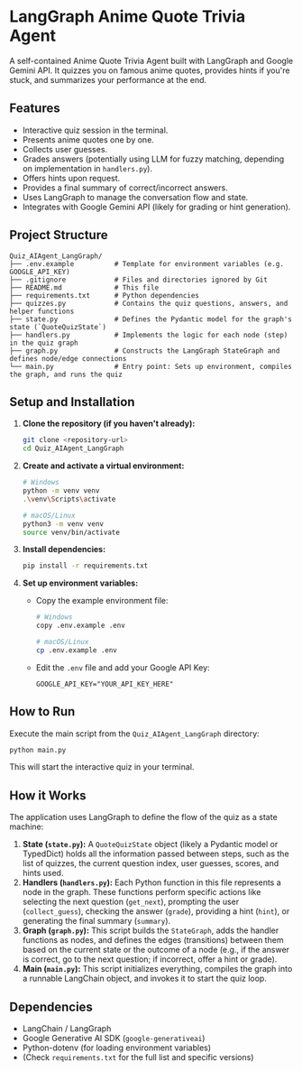 # LangGraph Anime Quote Trivia Agent

A self-contained Anime Quote Trivia Agent built with LangGraph and Google Gemini API. It quizzes you on famous anime quotes, provides hints if you're stuck, and summarizes your performance at the end.

## Features

*   Interactive quiz session in the terminal.
*   Presents anime quotes one by one.
*   Collects user guesses.
*   Grades answers (potentially using LLM for fuzzy matching, depending on implementation in `handlers.py`).
*   Offers hints upon request.
*   Provides a final summary of correct/incorrect answers.
*   Uses LangGraph to manage the conversation flow and state.
*   Integrates with Google Gemini API (likely for grading or hint generation).

## Project Structure

```
Quiz_AIAgent_LangGraph/
├── .env.example          # Template for environment variables (e.g. GOOGLE_API_KEY)
├── .gitignore            # Files and directories ignored by Git
├── README.md             # This file
├── requirements.txt      # Python dependencies
├── quizzes.py            # Contains the quiz questions, answers, and helper functions
├── state.py              # Defines the Pydantic model for the graph's state (`QuoteQuizState`)
├── handlers.py           # Implements the logic for each node (step) in the quiz graph
├── graph.py              # Constructs the LangGraph StateGraph and defines node/edge connections
└── main.py               # Entry point: Sets up environment, compiles the graph, and runs the quiz
```

## Setup and Installation

1.  **Clone the repository (if you haven't already):**
    ```bash
    git clone <repository-url>
    cd Quiz_AIAgent_LangGraph
    ```

2.  **Create and activate a virtual environment:**
    ```bash
    # Windows
    python -m venv venv
    .\venv\Scripts\activate

    # macOS/Linux
    python3 -m venv venv
    source venv/bin/activate
    ```

3.  **Install dependencies:**
    ```bash
    pip install -r requirements.txt
    ```

4.  **Set up environment variables:**
    *   Copy the example environment file:
        ```bash
        # Windows
        copy .env.example .env

        # macOS/Linux
        cp .env.example .env
        ```
    *   Edit the `.env` file and add your Google API Key:
        ```
        GOOGLE_API_KEY="YOUR_API_KEY_HERE"
        ```

## How to Run

Execute the main script from the `Quiz_AIAgent_LangGraph` directory:

```bash
python main.py
```

This will start the interactive quiz in your terminal.

## How it Works

The application uses LangGraph to define the flow of the quiz as a state machine:

1.  **State (`state.py`):** A `QuoteQuizState` object (likely a Pydantic model or TypedDict) holds all the information passed between steps, such as the list of quizzes, the current question index, user guesses, scores, and hints used.
2.  **Handlers (`handlers.py`):** Each Python function in this file represents a node in the graph. These functions perform specific actions like selecting the next question (`get_next`), prompting the user (`collect_guess`), checking the answer (`grade`), providing a hint (`hint`), or generating the final summary (`summary`).
3.  **Graph (`graph.py`):** This script builds the `StateGraph`, adds the handler functions as nodes, and defines the edges (transitions) between them based on the current state or the outcome of a node (e.g., if the answer is correct, go to the next question; if incorrect, offer a hint or grade).
4.  **Main (`main.py`):** This script initializes everything, compiles the graph into a runnable LangChain object, and invokes it to start the quiz loop.

## Dependencies

*   LangChain / LangGraph
*   Google Generative AI SDK (`google-generativeai`)
*   Python-dotenv (for loading environment variables)
*   (Check `requirements.txt` for the full list and specific versions)

